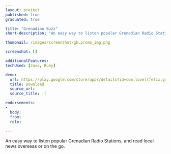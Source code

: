 ```yaml
---
layout: project
published: true
graduated: true

title: "Grenadian Buzz"
short-description: "An easy way to listen popular Grenadian Radio Stations, and read local news overseas or on the go."

thumbnail: /images/screenshot/gb.promo_img.png

screenshot: [] 

additionalFeatures: 
techUsed: [Java, Ruby]

demo:
  url: https://play.google.com/store/apps/details?id=com.lovellfelix.grenadianbuzzz
  title: Download
  source_url: 
  source_title: :(

endorsements:
-
  body:
  from: 
  role:   
 
---
```


An easy way to listen popular Grenadian Radio Stations, and read local news overseas or on the go.